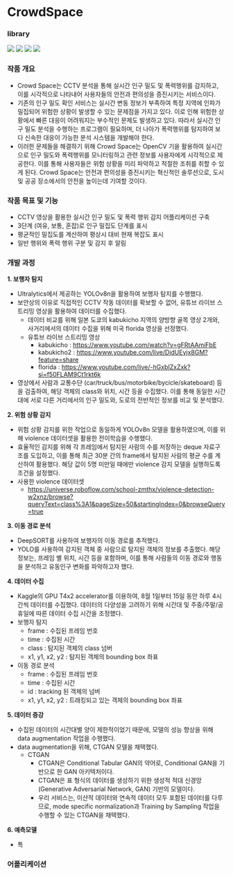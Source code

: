 # CrowdSpace

### library
<img src="https://img.shields.io/badge/Python-3776AB?style=flat&logo=Python&logoColor=white"/> <img src="https://img.shields.io/badge/Jupyter-F37626?style=flat&logo=Jupyter&logoColor=white"/> <img src="https://img.shields.io/badge/OpenCV-5C3EE8?style=flat&logo=OpenCV&logoColor=white"/> <img src="https://img.shields.io/badge/YOLO-00FFFF?style=flat&logo=YOLO&logoColor=white"/>

### 작품 개요 
- Crowd Space는 CCTV 분석을 통해 실시간 인구 밀도 및 폭력행위를 감지하고, 이를 시각적으로 나타내어 사용자들의 안전과 편의성을 증진시키는 서비스이다.
- 기존의 인구 밀도 확인 서비스는 실시간 변동 정보가 부족하여 특정 지역에 인파가 밀집되어 위험한 상황이 발생할 수 있는 문제점을 가지고 있다. 이로 인해 위험한 상황에서 빠른 대응이 어려워지는 부수적인 문제도 발생하고 있다. 따라서 실시간 인구 밀도 분석을 수행하는 프로그램이 필요하며, 더 나아가 폭력행위를 탐지하여 보다 신속한 대응이 가능한 분석 시스템을 개발해야 한다.
- 이러한 문제들을 해결하기 위해 Crowd Space는 OpenCV 기을 활용하여 실시간으로 인구 밀도와 폭력행위를 모니터링하고 관련 정보를 사용자에게 시각적으로 제공한다. 이를 통해 사용자들은 위험 상황을 미리 파악하고 적절한 조취를 취할 수 있게 된다. Crowd Space는 안전과 편의성을 증진시키는 혁신적인 솔루션으로, 도시 및 공공 장소에서의 안전을 높이는데 기여할 것이다.

### 작품 목표 및 기능 
- CCTV 영상을 활용한 실시간 인구 밀도 및 폭력 행위 감지 어플리케이션 구축
- 3단계 (여유, 보통, 혼잡)로 인구 밀집도 단계를 표시
- 평균적인 밀집도를 계산하여 평상시 대비 현재 복잡도 표시
- 일반 행위와 폭력 행위 구분 및 감지 후 알림

### 개발 과정 

**1. 보행자 탐지**
- Ultralytics에서 제공하는 YOLOv8n을 활용하여 보행자 탐지를 수행했다.
- 보안상의 이유로 직접적인 CCTV 작동 데이터를 확보할 수 없어, 유튜브 라이브 스트리밍 영상을 활용하여 데이터를 수집했다.
  - 데이터 비교를 위해 일본 도쿄의 kabukicho 지역의 양방향 골목 영상 2개와, 사거리에서의 데이터 수집을 위해 미국 florida 영상을 선정했다. 
  - 유튜브 라이브 스트리밍 영상
    - kabukicho : https://www.youtube.com/watch?v=gFRtAAmiFbE
    - kabukicho2 : https://www.youtube.com/live/DjdUEyjx8GM?feature=share
    - florida : https://www.youtube.com/live/-hGxbIZxZxk?si=f50FLAM9Ct1rkt6k
- 영상에서 사람과 교통수단 (car/truck/bus/motorbike/bycicle/skateboard) 등을 검출하여, 해당 객체의 class와 위치, 시간 등을 수집했다. 이를 통해 동일한 시간대에 서로 다른 거리에서의 인구 밀도와, 도로의 전반적인 정보를 비교 및 분석했다. 

**2. 위험 상황 감지**
- 위험 상황 감지를 위한 작업으로 동일하게 YOLOv8n 모델을 활용하였으며, 이를 위해 violence 데이터셋을 활용한 전이학습을 수행했다.
- 효율적인 감지를 위해 각 프레임에서 탐지된 사람의 수를 저장하는 deque 자료구조를 도입하고, 이를 통해 최근 30분 간의 frame에서 탐지된 사람의 평균 수를 계산하여 활용했다. 해당 값이 5명 미만일 때에만 violence 감지 모델을 실행하도록 조건을 설정했다.
- 사용한 violence 데이터셋
  - https://universe.roboflow.com/school-zmthx/violence-detection-w2xnz/browse?queryText=class%3A1&pageSize=50&startingIndex=0&browseQuery=true
 
**3. 이동 경로 분석**
- DeepSORT를 사용하여 보행자의 이동 경로를 추적했다. 
-  YOLO를 사용하여 감지된 객체 중 사람으로 탐지된 객체의 정보를 추출했다. 해당 정보는, 프레임 별 위치, 시간 등을 포함하며, 이를 통해 사람들의 이동 경로와 행동을 분석하고 유동인구 변화를 파악하고자 했다.

**4. 데이터 수집**
- Kaggle의 GPU T4x2 accelerator를 이용하여, 8월 1일부터 15일 동안 하루 4시간씩 데이터를 수집했다. 데이터의 다양성을 고려하기 위해 시간대 및 주중/주말/공휴일에 따른 데이터 수집 시간을 조정했다.
- 보행자 탐지
  - frame : 수집된 프레임 번호
  - time : 수집된 시간
  - class : 탐지된 객체의 class 넘버
  - x1, y1, x2, y2 : 탐지된 객체의 bounding box 좌표 
- 이동 경로 분석
  - frame : 수집된 프레임 번호
  - time : 수집된 시간
  - id : tracking 된 객체의 넘버
  - x1, y1, x2, y2 : 트래킹되고 있는 객체의 bounding box 좌표 

**5. 데이터 증강** 
- 수집된 데이터의 시간대별 양이 제한적이었기 때문에, 모델의 성능 향상을 위해 data augmentation 작업을 수행했다.
- data augmentation을 위해, CTGAN 모델을 채택했다.
  - CTGAN
    - CTGAN은 Conditional Tabular GAN의 약어로, Conditional GAN을 기반으로 한 GAN 아키텍처이다.
    - CTGAN은 표 형식의 데이터를 생성하기 위한 생성적 적대 신경망(Generative Adversarial Network, GAN) 기반의 모델이다.
    - 우리 서비스는, 이산적 데이터와 연속적 데이터 모두 포함된 데이터를 다루므로, mode specific normalization과 Training by Sampling 작업을 수행할 수 있는 CTGAN을 채택했다.

**6. 예측모델**
- 특

  
### 어플리케이션 
